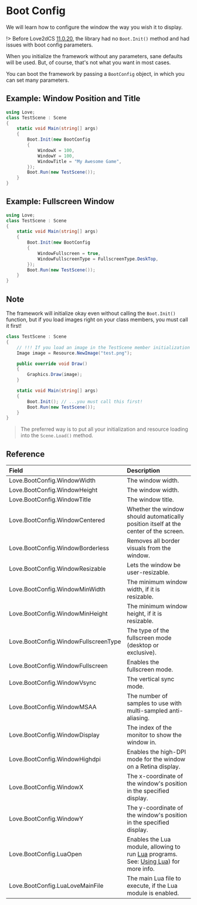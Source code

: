 # Boot Config

We will learn how to configure the window the way you wish it to display.

!> Before Love2dCS [11.0.20](https://www.nuget.org/packages/Love2dCS/11.0.20), the library had no `Boot.Init()` method and had issues with boot config parameters.

When you initialize the framework without any parameters, sane defaults will be used. But, of course, that's not what you want in most cases.

You can boot the framework by passing a `BootConfig` object, in which you can set many parameters.

## Example: Window Position and Title

```C#
using Love;
class TestScene : Scene
{
    static void Main(string[] args)
    {
        Boot.Init(new BootConfig
        {
            WindowX = 100,
            WindowY = 100,
            WindowTitle = "My Awesome Game",
        });
        Boot.Run(new TestScene());
    }
}
```

## Example: Fullscreen Window

```C#
using Love;
class TestScene : Scene
{
    static void Main(string[] args)
    {
        Boot.Init(new BootConfig
        {
            WindowFullscreen = true,
            WindowFullscreenType = FullscreenType.DeskTop,
        });
        Boot.Run(new TestScene());
    }
}
```

## Note

The framework will initialize okay even without calling the `Boot.Init()` function, but if you load images right on your class members, you must call it first!

```C#
class TestScene : Scene
{
    // !!! If you load an image in the TestScene member initialization phase...
    Image image = Resource.NewImage("test.png");

    public override void Draw()
    {
        Graphics.Draw(image);
    }

    static void Main(string[] args)
    {
        Boot.Init(); // ...you must call this first!
        Boot.Run(new TestScene());
    }
}
```

> The preferred way is to put all your initialization and resource loading into the `Scene.Load()` method.

## Reference

|Field | Description|
|:-|:-|
|Love.BootConfig.WindowWidth | The window width.|
|Love.BootConfig.WindowHeight | The window width.|
|Love.BootConfig.WindowTitle | The window title.|
|Love.BootConfig.WindowCentered | Whether the window should automatically position itself at the center of the screen.|
|Love.BootConfig.WindowBorderless | Removes all border visuals from the window.|
|Love.BootConfig.WindowResizable | Lets the window be user-resizable.|
|Love.BootConfig.WindowMinWidth | The minimum window width, if it is resizable.|
|Love.BootConfig.WindowMinHeight | The minimum window height, if it is resizable.|
|Love.BootConfig.WindowFullscreenType | The type of the fullscreen mode (desktop or exclusive).|
|Love.BootConfig.WindowFullscreen | Enables the fullscreen mode.|
|Love.BootConfig.WindowVsync | The vertical sync mode.|
|Love.BootConfig.WindowMSAA | The number of samples to use with multi-sampled anti-aliasing.|
|Love.BootConfig.WindowDisplay | The index of the monitor to show the window in.|
|Love.BootConfig.WindowHighdpi | Enables the high-DPI mode for the window on a Retina display.|
|Love.BootConfig.WindowX | The x-coordinate of the window's position in the specified display.|
|Love.BootConfig.WindowY | The y-coordinate of the window's position in the specified display.|
|Love.BootConfig.LuaOpen | Enables the Lua module, allowing to run [Lua](http://www.lua.org/) programs. See: [Using Lua](/tutorial/05.use-lua.md)) for more info.|
|Love.BootConfig.LuaLoveMainFile | The main Lua file to execute, if the Lua module is enabled.|